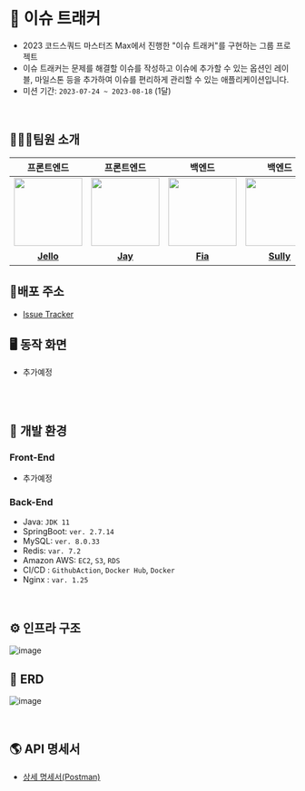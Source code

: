 # 🐝 이슈 트래커
- 2023 코드스쿼드 마스터즈 Max에서 진행한 "이슈 트래커"를 구현하는 그룹 프로젝트
- 이슈 트래커는 문제를 해결할 이슈를 작성하고 이슈에 추가할 수 있는 옵션인 레이블, 마일스톤 등을 추가하여 이슈를 편리하게 관리할 수 있는 애플리케이션입니다.
- 미션 기간: `2023-07-24 ~ 2023-08-18` (1달)

<br/>

## 🧑🏻‍💻팀원 소개

|                                                       프론트엔드                                                       |                                                      프론트엔드                                                      |                                                       백엔드                                                       |                                                       백엔드                                                       |                                                         백엔드                                                         |                                                               백엔드                                                               |
|:-----------------------------------------------------------------------------------------------------------------:|:---------------------------------------------------------------------------------------------------------------:|:---------------------------------------------------------------------------------------------------------------:|:---------------------------------------------------------------------------------------------------------------:|:-------------------------------------------------------------------------------------------------------------------:|:-------------------------------------------------------------------------------------------------------------------------------:|
| <a href="https://github.com/hjsong333"><img src = "https://avatars.githubusercontent.com/u/60080167?v=4" width="120px;"> | <a href="https://github.com/altmit"><img src = "https://avatars.githubusercontent.com/u/41321198?v=4" width="120px;"> | <a href="https://github.com/yeonise"><img src = "https://avatars.githubusercontent.com/u/105152276?v=4" width="120px;"> | <a href="https://github.com/won4885"><img src = "https://avatars.githubusercontent.com/won4885" width="120px;"> | <a href="https://github.com/Jeongwisdom"><img src = "https://avatars.githubusercontent.com/u/108439935?v=4" width="120px;"> | <a href="https://github.com/yonghwankim-dev"><img src = "https://avatars.githubusercontent.com/yonghwankim-dev" width="120px;"> |                                         |                                         |
|                                     [**Jello**](https://github.com/hjsong333)                                      |                                      [**Jay**](https://github.com/altmit)                                      |                                      [**Fia**](https://github.com/yeonise)                                      |                                     [**Sully**](https://github.com/won4885)                                     |                                       [**위즈**](https://github.com/Jeongwisdom)                                        |                                         [**네모네모**](https://github.com/yonghwankim-dev)                                          |


## 🎈배포 주소
- [Issue Tracker](http://3.36.120.124/)

## 🖥️ 동작 화면

- 추가예정

<br/>

<br/>

## 🔧️ 개발 환경
### Front-End
- 추가예정

### Back-End
- Java: `JDK 11`
- SpringBoot: `ver. 2.7.14`
- MySQL: `ver. 8.0.33`
- Redis: `var. 7.2`
- Amazon AWS: `EC2`, `S3`, `RDS`
- CI/CD : `GithubAction`, `Docker Hub`, `Docker`
- Nginx : `var. 1.25`

<br/>

## ⚙️ 인프라 구조

![image](https://github.com/masters2023-3rd-project-bugbusters/issue-tracker-max/assets/33227831/b7e4a4e1-9dee-44d4-8e3c-774550abebea)

## 💾 ERD

![image](https://github.com/masters2023-3rd-project-bugbusters/issue-tracker-max/assets/33227831/4aa14773-5d9d-468c-a867-ab8d276c7461)

<br/>

## 🌎 API 명세서
- [상세 명세서(Postman)](https://documenter.getpostman.com/view/28214560/2s9XxsUvj6)

